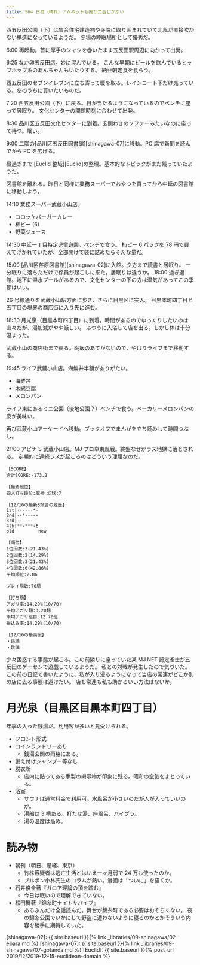 ```yaml
---
title: 564 日目（晴れ）アムネットも確か二台しかない
---
```


西五反田公園（下）は集合住宅建造物や寺院に取り囲まれていて北風が直接吹かない構造になっているようだ。
冬場の睡眠場所として優秀だ。

6:00 再起動。首に厚手のシャツを巻いたまま五反田駅周辺に向かって出発。

6:25 なか卯五反田店。妙に混んでいる。
こんな早朝にビールを飲んでいるヒップホップ系のあんちゃんもいたりする。
納豆朝定食を食らう。

西五反田のセブンイレブンに立ち寄って暖を取る。レインコート下だけ売っている。冬のうちに買いたいものだ。

7:20 西五反田公園（下）に戻る。日が当たるようになっているのでベンチに座って居眠り。
文化センターの開館時刻に合わせて出発。

8:30 品川区五反田文化センターに到着。玄関わきのソファーみたいなのに座って待つ。眠い。

9:00 二階の[品川区五反田図書館][shinagawa-07]に移動。PC 席で新聞を読んでから PC を広げる。

昼過ぎまで [Euclid 整域][Euclid]の整理。基本的なトピックがまだ残っていたようだ。

図書館を離れる。昨日と同様に業務スーパーでおやつを買ってから中延の図書館に移動しよう。

14:10 業務スーパー武蔵小山店。
* コロッケバーガーカレー
* 柿ピー (6)
* 野菜ジュース

14:30 中延一丁目特定児童遊園。ベンチで食う。
柿ピー 6 パックを 78 円で買えて浮かれていたが、全部開けて袋に詰めたらそんな量だ。

15:00 [品川区荏原図書館][shinagawa-02]に入館。夕方まで読書と居眠り。
一分眠りに落ちただけで係員が起こしに来た。居眠りは違うか。
18:00 過ぎ退館。地下に温水プールがあるので、文化センターの下の方は湿気があってこの季節はいい。

26 号線通りを武蔵小山駅方面に歩き、さらに目黒区に突入。
目黒本町四丁目と五丁目の境界の商店街に入り先に進む。

18:30 月光泉（目黒本町四丁目）に到着。時間があるのでゆっくりしたいのは山々だが、湯加減がやや厳しい。
ふつうに入浴して店を出る。しかし体は十分温まった。

武蔵小山の商店街まで戻る。晩飯のあてがないので、やはりライフまで移動する。

19:45 ライフ武蔵小山店。海鮮丼半額がありがたい。
* 海鮮丼
* 木綿豆腐
* メロンパン

ライフ東にあるミニ公園（後地公園？）ベンチで食う。ベーカリーメロンパンの皮が美味い。

再び武蔵小山アーケードへ移動。ブックオフでまんがを立ち読みして時間つぶし。

21:00 アピナ S 武蔵小山店。MJ プロ卓東風戦。終盤なぜかラス地獄に落とされる。
定期的に連続ラスが起こるのはどういう理屈なのだ。

```text
【SCORE】
合計SCORE:-173.2

【最終段位】
四人打ち段位:魔神 幻球:7

【12/16の最新8試合の履歴】
1st|------*-
2nd|--*-----
3rd|--------
4th|**-***-E
old         new

【順位】
1位回数:3(21.43%)
2位回数:2(14.29%)
3位回数:3(21.43%)
4位回数:6(42.86%)
平均順位:2.86

プレイ局数:70局

【打ち筋】
アガリ率:14.29%(10/70)
平均アガリ翻:3.20翻
平均アガリ巡目:12.70巡
振込み率:14.29%(10/70)

【12/16の最高役】
・跳満
・跳満
```

少々困惑する事態が起こる。この前隣りに座っていた某 MJ.NET 認定雀士が五反田のゲーセンで遊戯しているようだ。
私との対戦が発生したので気づいた。
この前の日記で書いたように、私が入り浸るようになって当店の常連がどこか別の店に去る事態は避けたい。
店も常連も私も助かるいい方法はないか。

# 月光泉（目黒区目黒本町四丁目）

年季の入った銭湯だ。利用客が多いと見受けられる。

* フロント形式
* コインランドリーあり
  * 銭湯玄関の両脇にある。
* 備え付けシャンプー等なし
* 脱衣所
  * 店内に貼ってある手製の掲示物が印象に残る。昭和の空気をまとっている。
* 浴室
  * サウナは通常料金で利用可。水風呂が小さいのだが人が入っていいのか。
  * 湯船は 3 槽ある。打たせ湯、座風呂、バイブラ。
  * 湯の温度は高め。

# 読み物

* 朝刊（朝日、産経、東京）
  * 竹株容疑者は逃亡生活とはいえ一ヶ月弱で 24 万も使ったのか。
  * ブルボン小林先生のコラムが熱い。漫画は「ついに」を描くか。
* 石井俊全著『ガロア理論の頂を踏む』
  * 今日は眠いので理解できていない。
* 松田舞著『錦糸町ナイトサバイブ』
  * あるぶんだけ全話読んだ。舞台が錦糸町である必要はおそらくない。
    夜の錦糸公園でいかにして野盗に遭わないように寝るのかとかそういう内容を勝手に期待していた。

[shinagawa-02]: {{ site.baseurl }}{% link _libraries/09-shinagawa/02-ebara.md %}
[shinagawa-07]: {{ site.baseurl }}{% link _libraries/09-shinagawa/07-gotanda.md %}
[Euclid]: {{ site.baseurl }}{% post_url 2019/12/2019-12-15-euclidean-domain %}

